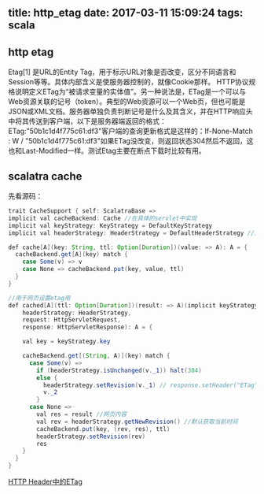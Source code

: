 title: http_etag
date: 2017-03-11 15:09:24
tags: scala
---

## http etag

Etag[1] 是URL的Entity Tag，用于标示URL对象是否改变，区分不同语言和Session等等。具体内部含义是使服务器控制的，就像Cookie那样。
HTTP协议规格说明定义ETag为“被请求变量的实体值”。另一种说法是，ETag是一个可以与Web资源关联的记号（token）。典型的Web资源可以一个Web页，但也可能是JSON或XML文档。服务器单独负责判断记号是什么及其含义，并在HTTP响应头中将其传送到客户端，以下是服务器端返回的格式：ETag:"50b1c1d4f775c61:df3"客户端的查询更新格式是这样的：If-None-Match : W / "50b1c1d4f775c61:df3"如果ETag没改变，则返回状态304然后不返回，这也和Last-Modified一样。测试Etag主要在断点下载时比较有用。

## scalatra cache

先看源码：

```java
trait CacheSupport { self: ScalatraBase =>
implicit val cacheBackend: Cache //在具体的servlet中实现
implicit val keyStrategy: KeyStrategy = DefaultKeyStrategy
implicit val headerStrategy: HeaderStrategy = DefaultHeaderStrategy //重写了HeaderStrategy的方法

def cache[A](key: String, ttl: Option[Duration])(value: => A): A = {
  cacheBackend.get[A](key) match {
    case Some(v) => v
    case None => cacheBackend.put(key, value, ttl)
  }
}

//用于网页设置etag用
def cached[A](ttl: Option[Duration])(result: => A)(implicit keyStrategy: KeyStrategy,
    headerStrategy: HeaderStrategy,
    request: HttpServletRequest,
    response: HttpServletResponse): A = {

    val key = keyStrategy.key

    cacheBackend.get[(String, A)](key) match {
      case Some(v) =>
        if (headerStrategy.isUnchanged(v._1)) halt(304)
        else {
          headerStrategy.setRevision(v._1) // response.setHeader("ETag", revision)
          v._2
        }
      case None =>
        val res = result //网页内容
        val rev = headerStrategy.getNewRevision() //默认获取当前时间
        cacheBackend.put(key, (rev, res), ttl)
        headerStrategy.setRevision(rev)
        res
    }
  }
}
```

[HTTP Header中的ETag ](http://blog.csdn.net/chenzhiqin20/article/details/10947857)
